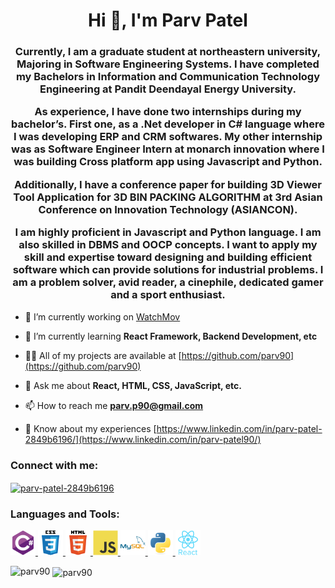 <h1 align="center">Hi 👋, I'm Parv Patel</h1>
<h3 align="center">Currently, I am a graduate student at northeastern university, Majoring in Software Engineering Systems. I have completed my Bachelors in Information and Communication Technology Engineering at Pandit Deendayal Energy University. 

As experience, I have done two internships during my bachelor’s. First one, as a .Net developer in C# language where I was developing ERP and CRM softwares. My other internship was as Software Engineer Intern at monarch innovation where I was building Cross platform app using Javascript and Python.

Additionally, I have a conference paper for building 3D Viewer Tool Application for 3D BIN PACKING ALGORITHM at 3rd Asian Conference on Innovation Technology (ASIANCON). 

I am highly proficient in Javascript and Python language. I am also skilled in DBMS and OOCP concepts. I want to apply my skill and expertise toward designing and building efficient software which can provide solutions for industrial problems. I am a problem solver, avid reader, a cinephile, dedicated gamer and a sport enthusiast.</h3>

- 🔭 I’m currently working on [WatchMov](https://github.com/parv90/WatchMov.git.io)

- 🌱 I’m currently learning **React Framework, Backend Development, etc**

- 👨‍💻 All of my projects are available at [https://github.com/parv90](https://github.com/parv90)

- 💬 Ask me about **React, HTML, CSS, JavaScript, etc.**

- 📫 How to reach me **parv.p90@gmail.com**

- 📄 Know about my experiences [https://www.linkedin.com/in/parv-patel-2849b6196/](https://www.linkedin.com/in/parv-patel90/)

<h3 align="left">Connect with me:</h3>
<p align="left">
<a href="https://linkedin.com/in/parv-patel90" target="blank"><img align="center" src="https://raw.githubusercontent.com/rahuldkjain/github-profile-readme-generator/master/src/images/icons/Social/linked-in-alt.svg" alt="parv-patel-2849b6196" height="30" width="40" /></a>
</p>

<h3 align="left">Languages and Tools:</h3>
<p align="left"> <a href="https://www.w3schools.com/cs/" target="_blank" rel="noreferrer"> <img src="https://raw.githubusercontent.com/devicons/devicon/master/icons/csharp/csharp-original.svg" alt="csharp" width="40" height="40"/> </a> <a href="https://www.w3schools.com/css/" target="_blank" rel="noreferrer"> <img src="https://raw.githubusercontent.com/devicons/devicon/master/icons/css3/css3-original-wordmark.svg" alt="css3" width="40" height="40"/> </a> <a href="https://www.w3.org/html/" target="_blank" rel="noreferrer"> <img src="https://raw.githubusercontent.com/devicons/devicon/master/icons/html5/html5-original-wordmark.svg" alt="html5" width="40" height="40"/> </a> <a href="https://developer.mozilla.org/en-US/docs/Web/JavaScript" target="_blank" rel="noreferrer"> <img src="https://raw.githubusercontent.com/devicons/devicon/master/icons/javascript/javascript-original.svg" alt="javascript" width="40" height="40"/> </a> <a href="https://www.mysql.com/" target="_blank" rel="noreferrer"> <img src="https://raw.githubusercontent.com/devicons/devicon/master/icons/mysql/mysql-original-wordmark.svg" alt="mysql" width="40" height="40"/> </a> <a href="https://www.python.org" target="_blank" rel="noreferrer"> <img src="https://raw.githubusercontent.com/devicons/devicon/master/icons/python/python-original.svg" alt="python" width="40" height="40"/> </a> <a href="https://reactjs.org/" target="_blank" rel="noreferrer"> <img src="https://raw.githubusercontent.com/devicons/devicon/master/icons/react/react-original-wordmark.svg" alt="react" width="40" height="40"/> </a> </p>

<p><img align="left" src="https://github-readme-stats.vercel.app/api/top-langs?username=parv90&show_icons=true&locale=en&layout=compact" alt="parv90" /></p>

<p>&nbsp;<img align="center" src="https://github-readme-stats.vercel.app/api?username=parv90&show_icons=true&locale=en" alt="parv90" /></p>
